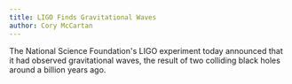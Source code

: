 ```yaml
---
title: LIGO Finds Gravitational Waves
author: Cory McCartan
---
```

The National Science Foundation's LIGO experiment today announced that it had observed gravitational waves, the result of two colliding black holes around a billion years ago. 
<!-- END EXCERPT>

Both LIGO detectors, in Washington and in Louisiana, confirmed the gravitational waves.

Read more on the [NSF's announcement](http://www.nsf.gov/news/news_summ.jsp?cntn_id=137628)

![Gravitational Waves](http://scitechdaily.com/images/Gravitational-Waves-Help-Astronomers-Understand-Black-Hole-Weight-Gain.jpg)